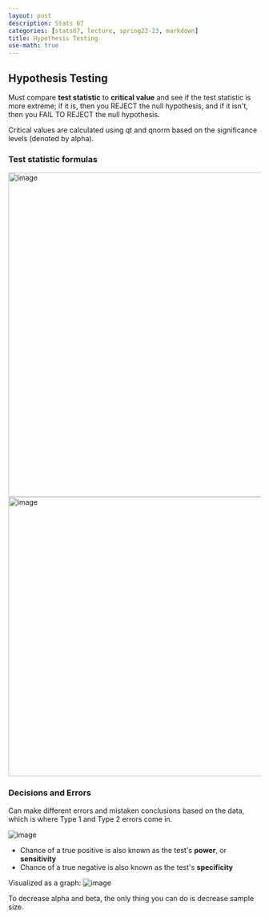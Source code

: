 ```yaml
---
layout: post
description: Stats 67
categories: [stats67, lecture, spring22-23, markdown]
title: Hypothesis Testing
use-math: true
---
```


## Hypothesis Testing

Must compare **test statistic** to **critical value** and see if the test statistic is more extreme; if it is, then you REJECT the null hypothesis, and if it isn't, then you FAIL TO REJECT the null hypothesis.

Critical values are calculated using qt and qnorm based on the significance levels (denoted by alpha).

### Test statistic formulas

<img width="647" alt="image" src="https://github.com/tonyhieu/college-notes/assets/54915685/bbd51ebb-c845-4c15-93a2-8ee31349efa9">

<img width="557" alt="image" src="https://github.com/tonyhieu/college-notes/assets/54915685/1ac840c8-0e02-4edf-a8b6-0fea1944129b">

### Decisions and Errors

Can make different errors and mistaken conclusions based on the data, which is where Type 1 and Type 2 errors come in.

![image](https://github.com/tonyhieu/college-notes/assets/54915685/51c287a7-cc4e-4a55-8ad4-2c48e5d8f54c)

- Chance of a true positive is also known as the test's **power**, or **sensitivity**
- Chance of a true negative is also known as the test's **specificity**

Visualized as a graph: ![image](https://github.com/tonyhieu/college-notes/assets/54915685/92dfb905-c9a5-4eb4-8139-78c6c5da53cf)

To decrease alpha and beta, the only thing you can do is decrease sample size.